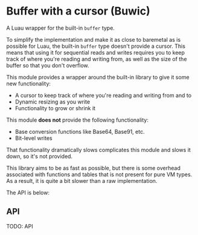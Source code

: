 # Buffer with a cursor (Buwic)

A Luau wrapper for the built-in `buffer` type.

To simplify the implementation and make it as close to baremetal as is possible for Luau, the built-in `buffer` type doesn't provide a cursor. This means that using it for sequential reads and writes requires you to keep track of where you're reading and writing from, as well as the size of the buffer so that you don't overflow.

This module provides a wrapper around the built-in library to give it some new functionality:

- A cursor to keep track of where you're reading and writing from and to
- Dynamic resizing as you write
- Functionality to grow or shrink it

This module **does not** provide the following functionality:

- Base conversion functions like Base64, Base91, etc.
- Bit-level writes

That functionality dramatically slows complicates this module and slows it down, so it's not provided.

This library aims to be as fast as possible, but there is some overhead associated with functions and tables that is not present for pure VM types. As a result, it is quite a bit slower than a raw implementation.

The API is below:

## API

TODO: API